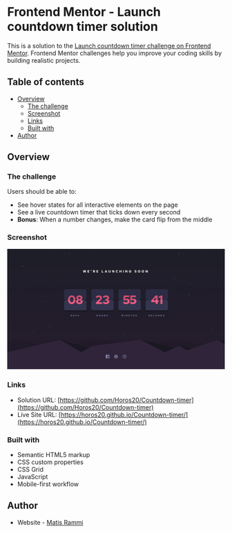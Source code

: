 # Frontend Mentor - Launch countdown timer solution

This is a solution to the [Launch countdown timer challenge on Frontend Mentor](https://www.frontendmentor.io/challenges/launch-countdown-timer-N0XkGfyz-). Frontend Mentor challenges help you improve your coding skills by building realistic projects. 

## Table of contents

- [Overview](#overview)
  - [The challenge](#the-challenge)
  - [Screenshot](#screenshot)
  - [Links](#links)
  - [Built with](#built-with)
- [Author](#author)


## Overview

### The challenge

Users should be able to:

- See hover states for all interactive elements on the page
- See a live countdown timer that ticks down every second
- **Bonus**: When a number changes, make the card flip from the middle

### Screenshot

![](./images/design.jpg)


### Links

- Solution URL: [https://github.com/Horos20/Countdown-timer](https://github.com/Horos20/Countdown-timer)
- Live Site URL: [https://horos20.github.io/Countdown-timer/](https://horos20.github.io/Countdown-timer/)

### Built with

- Semantic HTML5 markup
- CSS custom properties
- CSS Grid
- JavaScript
- Mobile-first workflow


## Author

- Website - [Matis Rammi](https://www.matisrammi.com)

